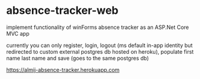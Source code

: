 # absence-tracker-web

implement functionality of winForms absence tracker as an ASP.Net Core MVC app

currently you can only register, login, logout (ms default in-app identity but redirected to custom external postgres db hosted on heroku),
populate first name last name and save (goes to the same postgres db)

https://almij-absence-tracker.herokuapp.com
